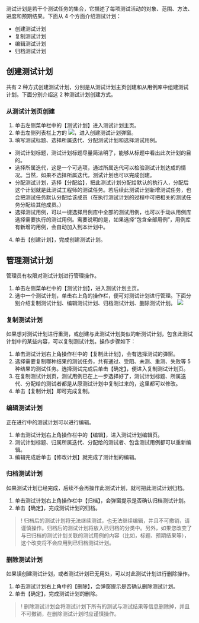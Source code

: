 
测试计划是若干个测试任务的集合，它描述了每项测试活动的对象、范围、方法、进度和预期结果。下面从 4 个方面介绍测试计划：
- 创建测试计划
- 复制测试计划
- 编辑测试计划
- 归档测试计划


## **创建测试计划**

共有 2 种方式创建测试计划，分别是从测试计划主页创建和从用例库中组建测试计划。下面分别介绍这 2 种测试计划创建方式。

### **从测试计划页创建**
1. 单击左侧菜单栏中的【测试计划】进入测试计划主页。
2. 单击左侧列表栏上方的 <img src = "https://main.qcloudimg.com/raw/0680d1e4f6dd9930ddd50b701f243377.png" style="margin:0">，进入创建测试计划弹窗。
3. 填写测试标题、选择所属迭代、分配测试计划和选择测试用例。
 - 测试计划标题，测试计划标题尽量简洁明了，能够从标题中看出此次计划的目的。
 - 选择所属迭代，这是一个可选项，通过所属迭代可以检验测试计划达成的情况。当然，如果不选择所属迭代，测试计划也可以完成创建。
 -  分配测试计划，选择【分配给】，把此测试计划分配给默认的执行人，分配后这个计划就是此测试工程师的测试任务。若后续此测试计划新增测试任务，也会把测试任务默认分配给该成员（在执行测试计划的过程中可把相关的测试任务分配给其他成员。）
 -  选择测试用例，可以一键选择用例库中全部的测试用例，也可以手动从用例库选择需要执行的测试用例。需要说明的是，如果选择“包含全部用例”，用例库有新增的用例，会自动加入到本计划中。
4. 单击【创建计划】，完成创建测试计划。

## 管理测试计划 
管理员有权限对测试计划进行管理操作。
1. 单击左侧菜单栏中的【测试计划】，进入测试计划主页。
2. 选中一个测试计划，单击右上角的操作栏，便可对测试计划进行管理。下面分别介绍复制测试计划、编辑测试计划、归档测试计划、删除测试计划。
![](https://main.qcloudimg.com/raw/bb8804ad5453f7baa6e93e12a2ae46ac.png)

### **复制测试计划**
如果想对测试计划进行重测，或创建与此测试计划类似的新测试计划，包含此测试计划中的某些内容，可以复制测试计划。操作步骤如下：
1. 单击测试计划右上角操作栏中的【复制此计划】，会有选择测试的弹窗。
2. 选择需要复制哪种结果的测试任务，共有通过、受阻、未测、重测、失败等 5 种结果的测试任务。选择测试完成后单击【确定】，便进入复制测试计划页。
3. 在复制测试计划页，测试用例已在上一步选择好了，测试计划标题、所属迭代、分配给的测试者都是从原测试计划中复制过来的，这里都可以修改。
4. 单击【复制计划】即可完成复制。

### **编辑测试计划**
正在进行中的测试计划可以进行编辑。
1. 单击测试计划右上角操作栏中的【编辑】，进入测试计划编辑页。
2. 测试计划标题、归属所属迭代、分配给的测试者、包含测试用例都可以重新编辑。
3. 编辑完成后单击【修改计划】就完成了测计划的编辑。

### **归档测试计划**
如果测试计划已经完成，后续不会再操作此测试计划，就可把此测试计划归档。
1. 单击测试计划右上角操作栏中【归档】，会弹窗提示是否确认归档测试计划。
2. 单击【确定】，完成测试计划的归档。

>!
归档后的测试计划将无法继续测试，也无法继续编辑，并且不可撤销，请谨慎操作。归档后的测试计划将放入已归档的分类中。另外，如果您改变了与已归档的测试计划关联的测试用例的内容（比如，标题、预期结果等），这个改变将不会应用到已归档测试计划。

### **删除测试计划**
如果误创建测试计划，或者测试计划已无用处，可以对此测试计划进行删除操作。
1. 单击测试计划右上角中的【删除】，会弹窗提示是否确认删除测试计划。
2. 单击【确定】，完成测试计划的删除。

>!
删除测试计划会将测试计划下所有的测试与测试结果等信息删除掉，并且不可撤销，在删除测试计划时应谨慎操作。
